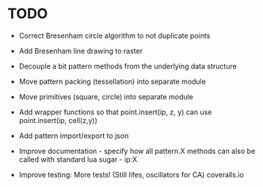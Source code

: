 # TODO

- Correct Bresenham circle algorithm to not duplicate points 
- Add Bresenham line drawing to raster
  
- Decouple a bit pattern methods from the underlying data structure
- Move pattern packing (tessellation) into separate module
- Move primitives (square, circle) into separate module

- Add wrapper functions so that
  point.insert(ip, z, y)
  can use
  point.insert(ip, cell(z,y))

- Add pattern import/export to json

- Improve documentation - specify how all pattern.X methods can also be
  called with standard lua sugar - ip:X

- Improve testing:
  More tests! (Still lifes, oscillators for CA)
  coveralls.io
